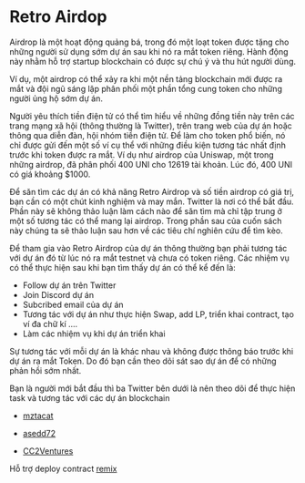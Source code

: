 # Retro Airdop

Airdrop là một hoạt động quảng bá, trong đó một loạt token được tặng cho những người sử dụng sớm dự án sau khi nó ra mắt token riêng. Hành động này nhằm hỗ trợ startup blockchain có được sự chú ý và thu hút người dùng.

Ví dụ, một airdrop có thể xảy ra khi một nền tảng blockchain mới được ra mắt và đội ngũ sáng lập phân phối một phần tổng cung token cho những người ủng hộ sớm dự án.

Người yêu thích tiền điện tử có thể tìm hiểu về những đồng tiền này trên các trang mạng xã hội (thông thường là Twitter), trên trang web của dự án hoặc thông qua diễn đàn, hội nhóm tiền điện tử. Để làm cho token phổ biến, nó chỉ được gửi đến một số ví cụ thể với những điều kiện tương tác nhất định trước khi token được ra mắt. Ví dụ như airdrop của Uniswap, một trong những airdrop, đã phân phối 400 UNI cho 12619 tài khoản. Lúc đó, 400 UNI có giá khoảng $1000.

Để săn tìm các dự án có khả năng Retro Airdrop và số tiền airdrop có giá trị, bạn cần có một chút kinh nghiệm và may mắn. Twitter là nơi có thể bắt đầu. Phần này sẽ không thảo luận làm cách nào để săn tìm mà chỉ tập trung ở một số tương tác có thể mang lại airdrop. Trong phần sau của cuốn sách này chúng ta sẽ thảo luận sau hơn về các tiêu chí nghiên cứu để tìm kèo.

Để tham gia vào Retro Airdrop của dự án thông thường bạn phải tương tác với dự án đó từ lúc nó ra mắt testnet và chưa có token riêng. Các nhiệm vụ có thể thực hiện sau khi bạn tìm thấy dự án có thể kể đến là:

- Follow dự án trên Twitter
- Join Discord dự án
- Subcribed email của dự án
- Tương tác với dự án như thực hiện Swap, add LP, triển khai contract, tạo ví đa chữ kí ....
- Làm các nhiệm vụ khi dự án triển khai

Sự tương tác với mỗi dự án là khác nhau và không được thông báo trước khi dự án ra mắt Token. Do đó bạn cần theo dõi sát sao dự án để có những phản hồi sớm nhất. 

Bạn là người mới bắt đầu thì ba Twitter bên dưới là nên theo dõi để thực hiện task và tương tác với các dự án blockchain

- [mztacat](https://x.com/mztacat)

- [asedd72](https://x.com/asedd72)

- [CC2Ventures](https://x.com/CC2Ventures)


Hỗ trợ deploy contract [remix](https://remix.ethereum.org/)